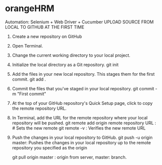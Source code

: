 # orangeHRM
Automation: Selenium + Web Driver + Cucumber
                UPLOAD SOURCE FROM LOCAL TO GITHUB AT THE FIRST TIME
1. Create a new repository on GitHub
2. Open Terminal.
3. Change the current working directory to your local project.
4. Initialize the local directory as a Git repository.
     git init
5. Add the files in your new local repository. This stages them for the first commit.
     git add .
6. Commit the files that you've staged in your local repository.
     git commit -m "First commit"
7. At the top of your GitHub repository's Quick Setup page, click  to copy the remote repository URL.
8. In Terminal, add the URL for the remote repository where your local repository will be pushed.
    git remote add origin remote repository URL : # Sets the new remote
    git remote -v : Verifies the new remote URL
9. Push the changes in your local repository to GitHub.
    git push -u origin master:  Pushes the changes in your local repository up to the remote repository you specified as the origin
    
    
    
    git pull origin master : origin from server, master: branch. 
